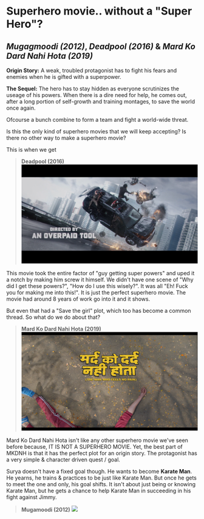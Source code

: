 Superhero movie.. without a "Super Hero"?
=
## *Mugagmoodi (2012)*, *Deadpool (2016)* & *Mard Ko Dard Nahi Hota (2019)*
**Origin Story:**
A weak, troubled protagonist has to fight his fears and enemies when he is gifted with a superpower.

**The Sequel:**
The hero has to stay hidden as everyone scrutinizes the useage of his powers. When there is a dire need for help, he comes out, after a long portion of self-growth and training montages, to save the world once again.

Ofcourse a bunch combine to form a team and fight a world-wide threat.

Is this the only kind of superhero movies that we will keep accepting? Is there no other way to make a superhero movie?

This is when we get
>**Deadpool (2016)**
![](https://raw.githubusercontent.com/datmemerboi/A-Little-About-Cinema/master/Posters/Deadpool%20(2016).png)

This movie took the entire factor of "guy getting super powers" and uped it a notch by making him screw it himself.
We didn't have one scene of "Why did I get these powers?", "How do I use this wisely?". It was all "Eh! Fuck you for making me into this!". It is just the perfect superhero movie. The movie had around 8 years of work go into it and it shows.

But even that had a "Save the girl" plot, which too has become a common thread. So what do we do about that?

>**Mard Ko Dard Nahi Hota (2019)**
![](https://raw.githubusercontent.com/datmemerboi/A-Little-About-Cinema/master/Posters/Mard%20Ko%20Dard%20Nahi%20Hota%20(2019).png)

Mard Ko Dard Nahi Hota isn't like any other superhero movie we've seen before because, IT IS NOT A SUPERHERO MOVIE. Yet, the best part of MKDNH is that it has the perfect plot for an origin story. The protagonist has a very simple & character driven quest / goal.

Surya doesn't have a fixed goal though. He wants to become **Karate Man**. He yearns, he trains & practices to be just like Karate Man. But once he gets to meet the one and only, his goal shifts. It isn't about just being or knowing Karate Man, but he gets a chance to help Karate Man in succeeding in his fight against Jimmy.

>**Mugamoodi (2012)**
![](https://static.moviecrow.com/gallery/20140410/20810-mugamoodi-movie-official-poster-22.jpg)